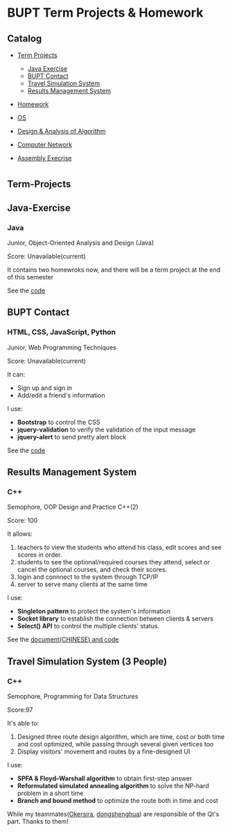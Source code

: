 # BUPT Term Projects & Homework

## Catalog
* [Term Projects](#pro)
  * [Java Exercise](#java)
  * [BUPT Contact](#site)
  * [Travel Simulation System](#travel)
  * [Results Management System](#results)

* [Homework](#Homework)
 * [OS](#OS)
 * [Design & Analysis of Algorithm](#Design&Analysis-of-Algorithm)
 * [Computer Network](#Computer-Network)
 * [Assembly Execrise](#Assembly-Execrise)
       
# <h2 id='pro'>Term-Projects</h2>

## <span id='java'>Java-Exercise</span>

### Java

Junior, Object-Oriented Analysis and Design (Java)

Score: Unavailable(current)

It contains two homewroks now, and there will be a term project at the end of this semester

See the [code](https://github.com/YeWenting/Java-Exercise)

## <span id='site'>BUPT Contact</span>
### HTML, CSS, JavaScript, Python

Junior, Web Programming Techniques

Score: Unavailable(current)

It can:
* Sign up and sign in
* Add/edit a friend's information

I use:
* __Bootstrap__ to control the CSS
* __jquery-validation__ to verify the validation of the input message
* __jquery-alert__ to send pretty alert block

See the [code](https://github.com/YeWenting/yewenting.github.com)

## <span id='results'>Results Management System</span>
### C++

Semophore, OOP Design and Practice C++(2)

Score: 100

It allows:
1. teachers to view the students who attend his class, edit scores and see scores in order.
2. students to see the optional/required courses they attend, select or cancel the optional courses, and check their scores.
3. login and connnect to the system through TCP/IP
4. server to serve many clients at the same time

I use:
* __Singleton pattern__ to protect the system's information
* __Socket library__ to establish the connection between clients & servers
* __Select() API__ to control the multiple clients' status.

See the [document(CHINESE) and code](https://github.com/YeWenting/Results-Management-System)

## <span id='travel'>Travel Simulation System (3 People)</span>
### C++

Semophore, Programming for Data Structures

Score:97

It's able to:
1. Designed three route design algorithm, which are time, cost or both time and cost optimized, while passing through several given vertices too
2. Display visitors' movement and routes by a fine-designed UI

I use:
* __SPFA & Floyd–Warshall algorithm__ to obtain first-step answer
* __Reformulated simulated annealing algorithm__ to solve the NP-hard problem in a short time
* __Branch and bound method__ to optimize the route both in time and cost

While my teammates([Okersira](https://github.com/Okersira), [dongshenghua](https://github.com/dongshenghua?tab=following)) are responsible of the Qt's part. Thanks to them!

